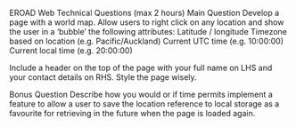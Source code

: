 EROAD Web Technical Questions (max 2 hours)
Main Question
Develop a page with a world map. 
Allow users to right click on any location and show the user in a ‘bubble’ the following attributes:
Latitude / longitude
Timezone based on location (e.g. Pacific/Auckland)
Current UTC time (e.g. 10:00:00)
Current local time (e.g. 20:00:00)

Include a header on the top of the page with your full name on LHS and your contact details on RHS.
Style the page wisely.

Bonus Question
Describe how you would or if time permits implement a feature to allow a user to save the location reference to local storage as a favourite for retrieving in the future when the page is loaded again.
